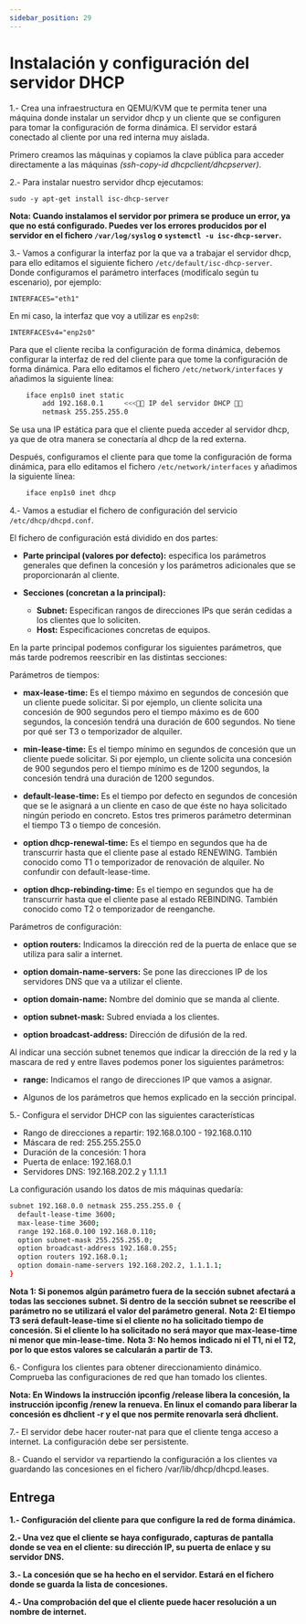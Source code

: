 ```yaml
---
sidebar_position: 29
---
```


# Instalación y configuración del servidor DHCP

1.- Crea una infraestructura en QEMU/KVM que te permita tener una máquina donde instalar un servidor dhcp y un cliente que se configuren para tomar la configuración de forma dinámica. El servidor estará conectado al cliente por una red interna muy aislada.

Primero creamos las máquinas y copiamos la clave pública para acceder directamente a las máquinas *(ssh-copy-id dhcpclient/dhcpserver)*.

2.- Para instalar nuestro servidor dhcp ejecutamos:

    sudo -y apt-get install isc-dhcp-server

**Nota: Cuando instalamos el servidor por primera se produce un error, ya que no está configurado. Puedes ver los errores producidos por el servidor en el fichero `/var/log/syslog` o `systemctl -u isc-dhcp-server`.**

3.- Vamos a configurar la interfaz por la que va a trabajar el servidor dhcp, para ello editamos el siguiente fichero `/etc/default/isc-dhcp-server`. Donde configuramos el parámetro interfaces (modifícalo según tu escenario), por ejemplo:

    INTERFACES="eth1"

En mi caso, la interfaz que voy a utilizar es `enp2s0`:

    INTERFACESv4="enp2s0"    

Para que el cliente reciba la configuración de forma dinámica, debemos configurar la interfaz de red del cliente para que tome la configuración de forma dinámica. Para ello editamos el fichero `/etc/network/interfaces` y añadimos la siguiente línea:

```bash
    iface enp1s0 inet static
        add 192.168.0.1     <<<🌸🦎 IP del servidor DHCP 🌸🦎
        netmask 255.255.255.0
```

Se usa una IP estática para que el cliente pueda acceder al servidor dhcp, ya que de otra manera se conectaría al dhcp de la red externa.

Después, configuramos el cliente para que tome la configuración de forma dinámica, para ello editamos el fichero `/etc/network/interfaces` y añadimos la siguiente línea:

```bash
    iface enp1s0 inet dhcp
```

4.- Vamos a estudiar el fichero de configuración del servicio `/etc/dhcp/dhcpd.conf`. 

El fichero de configuración está dividido en dos partes:

* **Parte principal (valores por defecto):** especifica los parámetros generales que definen la concesión y los parámetros adicionales que se proporcionarán al cliente.

* **Secciones (concretan a la principal):**

  * **Subnet:** Especifican rangos de direcciones IPs que serán cedidas a los clientes que lo soliciten.
  * **Host:** Especificaciones concretas de equipos.

En la parte principal podemos configurar los siguientes parámetros, que más tarde podremos reescribir en las distintas secciones:

Parámetros de tiempos:

  * **max-lease-time:** Es el tiempo máximo en segundos de concesión que un cliente puede solicitar. Si por ejemplo, un cliente solicita una concesión de 900 segundos pero el tiempo máximo es de 600 segundos, la concesión tendrá una duración de 600 segundos. No tiene por qué ser T3 o temporizador de alquiler.

  * **min-lease-time:** Es el tiempo mínimo en segundos de concesión que un cliente puede solicitar. Si por ejemplo, un cliente solicita una concesión de 900 segundos pero el tiempo mínimo es de 1200 segundos, la concesión tendrá una duración de 1200 segundos.

  * **default-lease-time:** Es el tiempo por defecto en segundos de concesión que se le asignará a un cliente en caso de que éste no haya solicitado ningún periodo en concreto. Estos tres primeros parámetro determinan el tiempo T3 o tiempo de concesión.

  * **option dhcp-renewal-time:** Es el tiempo en segundos que ha de transcurrir hasta que el cliente pase al estado RENEWING. También conocido como T1 o temporizador de renovación de alquiler. No confundir con default-lease-time.

  * **option dhcp-rebinding-time:** Es el tiempo en segundos que ha de transcurrir hasta que el cliente pase al estado REBINDING. También conocido como T2 o temporizador de reenganche.

Parámetros de configuración:

  * **option routers:** Indicamos la dirección red de la puerta de enlace que se utiliza para salir a internet.

  * **option domain-name-servers:** Se pone las direcciones IP de los servidores DNS que va a utilizar el cliente.

  * **option domain-name:** Nombre del dominio que se manda al cliente.

  * **option subnet-mask:** Subred enviada a los clientes.

  * **option broadcast-address:** Dirección de difusión de la red.

Al indicar una sección subnet tenemos que indicar la dirección de la red y la mascara de red y entre llaves podemos poner los siguientes parámetros:

  * **range:** Indicamos el rango de direcciones IP que vamos a asignar.

  * Algunos de los parámetros que hemos explicado en la sección principal.

5.- Configura el servidor DHCP con las siguientes características

  * Rango de direcciones a repartir: 192.168.0.100 - 192.168.0.110
  * Máscara de red: 255.255.255.0
  * Duración de la concesión: 1 hora
  * Puerta de enlace: 192.168.0.1
  * Servidores DNS: 192.168.202.2 y 1.1.1.1

La configuración usando los datos de mis máquinas quedaría:

```bash
subnet 192.168.0.0 netmask 255.255.255.0 {
  default-lease-time 3600;
  max-lease-time 3600;  
  range 192.168.0.100 192.168.0.110;
  option subnet-mask 255.255.255.0;
  option broadcast-address 192.168.0.255;
  option routers 192.168.0.1;
  option domain-name-servers 192.168.202.2, 1.1.1.1;
}
```

**Nota 1: Si ponemos algún parámetro fuera de la sección subnet afectará a todas las secciones subnet. Si dentro de la sección subnet se reescribe el parámetro no se utilizará el valor del parámetro general.**
**Nota 2: El tiempo T3 será default-lease-time si el cliente no ha solicitado tiempo de concesión. Si el cliente lo ha solicitado no será mayor que max-lease-time ni menor que min-lease-time.**
**Nota 3: No hemos indicado ni el T1, ni el T2, por lo que estos valores se calcularán a partir de T3.**

6.- Configura los clientes para obtener direccionamiento dinámico. Comprueba las configuraciones de red que han tomado los clientes.

**Nota: En Windows la instrucción ipconfig /release libera la concesión, la instrucción ipconfig /renew la renueva. En linux el comando para liberar la concesión es dhclient -r y el que nos permite renovarla será dhclient.**

7.- El servidor debe hacer router-nat para que el cliente tenga acceso a internet. La configuración debe ser persistente.

8.- Cuando el servidor va repartiendo la configuración a los clientes va guardando las concesiones en el fichero /var/lib/dhcp/dhcpd.leases.

## Entrega

**1.- Configuración del cliente para que configure la red de forma dinámica.**

**2.- Una vez que el cliente se haya configurado, capturas de pantalla donde se vea en el cliente: su dirección IP, su puerta de enlace y su servidor DNS.**

**3.- La concesión que se ha hecho en el servidor. Estará en el fichero donde se guarda la lista de concesiones.**

**4.- Una comprobación del que el cliente puede hacer resolución a un nombre de internet.**

